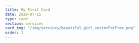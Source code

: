 ```yaml
---
title: My First Card
date: 2020-07-15
type: card
section: services
card_img: "/img/services/beautiful_girl_vectorForFree.png"
order: 1
---
```

